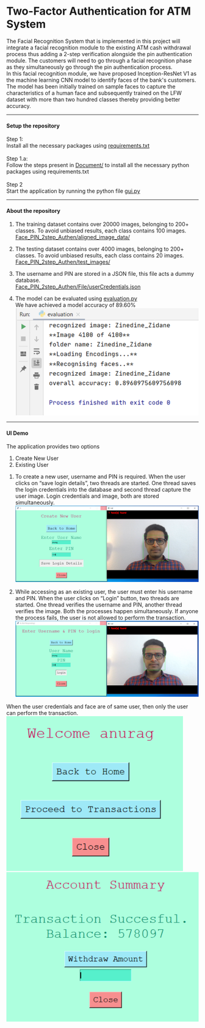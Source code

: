 # Two-Factor Authentication for ATM System
The Facial Recognition System that is implemented in this project will integrate a facial recognition module to the existing ATM cash withdrawal process thus adding a 2-step verification alongside the pin authentication module.
The customers will need to go through a facial recognition phase as they simultaneously go through the pin authentication process.
<br/>In this facial recognition module, we have proposed Inception-ResNet V1 as the machine learning CNN model to identify faces of the bank's customers.
The model has been initially trained on sample faces to capture the characteristics of a human face and subsequently trained on the LFW dataset with more than two hundred classes thereby providing better accuracy.

---------------
#### Setup the repository
Step 1:
<br/>Install all the necessary packages using [requirements.txt](https://github.com/Big-Data-And-Data-Analytics/Face_PIN_2step_Authen/blob/master/Documents/requirements.txt)
<br/>
<br/>Step 1.a:
<br/>Follow the steps present in [Document/]() to install all the necessary python packages using requirements.txt
<br/>
<br/>Step 2
<br/>Start the application by running the python file [gui.py](https://github.com/Big-Data-And-Data-Analytics/Face_PIN_2step_Authen/blob/master/gui.py)

---------------
#### About the repository
1. The training dataset contains over 20000 images, belonging to 200+ classes. To avoid unbiased results, each class contains 100 images.
<br/>[Face_PIN_2step_Authen/aligned_image_data/](https://github.com/Big-Data-And-Data-Analytics/Face_PIN_2step_Authen/tree/master/aligned_image_data)
  
2. The testing dataset contains over 4000 images, belonging to 200+ classes. To avoid unbiased results, each class contains 20 images.
<br/>[Face_PIN_2step_Authen/test_images/](https://github.com/Big-Data-And-Data-Analytics/Face_PIN_2step_Authen/tree/master/test_images)
  
3. The username and PIN are stored in a JSON file, this file acts a dummy database.
<br/>[Face_PIN_2step_Authen/File/userCredentials.json](https://github.com/Big-Data-And-Data-Analytics/Face_PIN_2step_Authen/blob/master/File/userCredentials.json)
  
4. The model can be evaluated using [evaluation.py](https://github.com/Big-Data-And-Data-Analytics/Face_PIN_2step_Authen/blob/master/evaluation.py)
<br/>We have achieved a model accuracy of 89.60%
<br/>![Alt text](https://github.com/Big-Data-And-Data-Analytics/Face_PIN_2step_Authen/blob/master/screenshots/Test4100_89.PNG  "Model Accuracy")

---------------
#### UI Demo
The application provides two options
1. Create New User
2. Existing User
<!-- -->
1. To create a new user, username and PIN is required.
When the user clicks on “save login details”, two threads are started.
One thread saves the login credentials into the database and second thread capture the user image. Login credentials and image, both are stored simultaneously.
<br/>![Alt text](https://github.com/Big-Data-And-Data-Analytics/Face_PIN_2step_Authen/blob/master/screenshots/UI/Create%20New%20User.PNG "Create New User")
  
2. While accessing as an existing user, the user must enter his username and PIN. When the user clicks on “Login” button, two threads are started. One thread verifies the username and PIN, another thread verifies the image.	Both the processes happen simultaneously.	If anyone the process fails, the user is not allowed to perform the transaction.
<br/>![Alt text](https://github.com/Big-Data-And-Data-Analytics/Face_PIN_2step_Authen/blob/master/screenshots/UI/2%20step_PIN_Face.PNG "Existing User")
  
When the user credentials and face are of same user, then only the user can perform the transaction.
<br/>![Alt text](https://github.com/Big-Data-And-Data-Analytics/Face_PIN_2step_Authen/blob/master/screenshots/UI/Face_PIN_same%20user.PNG "User credential & Face Match")
![Alt text](https://github.com/Big-Data-And-Data-Analytics/Face_PIN_2step_Authen/blob/master/screenshots/UI/Transaction.PNG "User can perform transaction")
